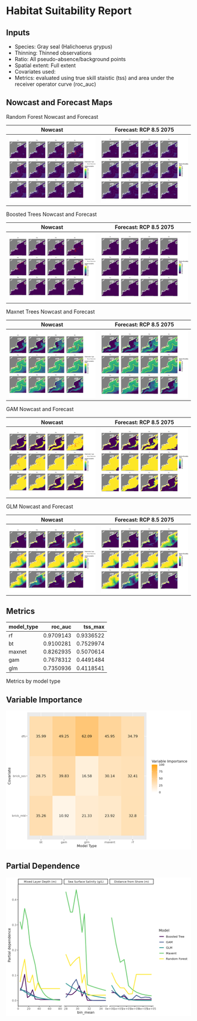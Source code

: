 Habitat Suitability Report
================

## Inputs

- Species: Gray seal (Halichoerus grypus)
- Thinning: Thinned observations
- Ratio: All pseudo-absence/background points
- Spatial extent: Full extent
- Covariates used:
- Metrics: evaluated using true skill staistic (tss) and area under the
  receiver operator curve (roc_auc)

## Nowcast and Forecast Maps

Random Forest Nowcast and Forecast

| Nowcast | Forecast: RCP 8.5 2075 |
|:--:|:--:|
| ![](../../../../tidy_reports/versions/c12/000860/c12.000860.01_12_rf_compiled_casts.png) | ![](../../../../tidy_reports/versions/c12/000864/c12.000864.01_12_rf_compiled_casts.png) |

Boosted Trees Nowcast and Forecast

| Nowcast | Forecast: RCP 8.5 2075 |
|:--:|:--:|
| ![](../../../../tidy_reports/versions/c12/000860/c12.000860.01_12_bt_compiled_casts.png) | ![](../../../../tidy_reports/versions/c12/000864/c12.000864.01_12_bt_compiled_casts.png) |

Maxnet Trees Nowcast and Forecast

| Nowcast | Forecast: RCP 8.5 2075 |
|:--:|:--:|
| ![](../../../../tidy_reports/versions/c12/000860/c12.000860.01_12_maxent_compiled_casts.png) | ![](../../../../tidy_reports/versions/c12/000864/c12.000864.01_12_maxent_compiled_casts.png) |

GAM Nowcast and Forecast

| Nowcast | Forecast: RCP 8.5 2075 |
|:--:|:--:|
| ![](../../../../tidy_reports/versions/c12/000860/c12.000860.01_12_gam_compiled_casts.png) | ![](../../../../tidy_reports/versions/c12/000864/c12.000864.01_12_gam_compiled_casts.png) |

GLM Nowcast and Forecast

| Nowcast | Forecast: RCP 8.5 2075 |
|:--:|:--:|
| ![](../../../../tidy_reports/versions/c12/000860/c12.000860.01_12_glm_compiled_casts.png) | ![](../../../../tidy_reports/versions/c12/000864/c12.000864.01_12_glm_compiled_casts.png) |

## Metrics

| model_type |   roc_auc |   tss_max |
|:-----------|----------:|----------:|
| rf         | 0.9709143 | 0.9336522 |
| bt         | 0.9100281 | 0.7529974 |
| maxnet     | 0.8262935 | 0.5070614 |
| gam        | 0.7678312 | 0.4491484 |
| glm        | 0.7350936 | 0.4118541 |

Metrics by model type

## Variable Importance

![](m12.00086_tidy_compiled_files/figure-gfm/variable_importance-1.png)

## Partial Dependence

![](m12.00086_tidy_compiled_files/figure-gfm/partial_dependence-1.png)
